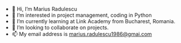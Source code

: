 - 👋 Hi, I’m Marius Radulescu
- 👀 I’m interested in project management, coding in Python 
- 🌱 I’m currently learning at Link Academy from Bucharest, Romania. 
- 💞️ I’m looking to collaborate on projects. 
- 📫 My email address is marius.radulescu1986@gmai.com

<!---
radulescu86/radulescu86 is a ✨ special ✨ repository because its `README.md` (this file) appears on your GitHub profile.
You can click the Preview link to take a look at your changes.
--->
